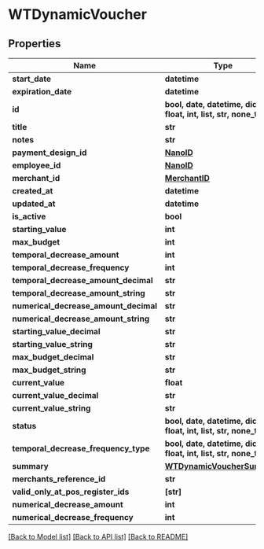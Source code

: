# WTDynamicVoucher


## Properties
Name | Type | Description | Notes
------------ | ------------- | ------------- | -------------
**start_date** | **datetime** |  | 
**expiration_date** | **datetime** |  | 
**id** | **bool, date, datetime, dict, float, int, list, str, none_type** |  | 
**title** | **str** |  | 
**notes** | **str** |  | 
**payment_design_id** | [**NanoID**](NanoID.md) |  | 
**employee_id** | [**NanoID**](NanoID.md) |  | 
**merchant_id** | [**MerchantID**](MerchantID.md) |  | 
**created_at** | **datetime** |  | 
**updated_at** | **datetime** |  | 
**is_active** | **bool** |  | 
**starting_value** | **int** |  | 
**max_budget** | **int** |  | 
**temporal_decrease_amount** | **int** |  | 
**temporal_decrease_frequency** | **int** |  | 
**temporal_decrease_amount_decimal** | **str** |  | 
**temporal_decrease_amount_string** | **str** |  | 
**numerical_decrease_amount_decimal** | **str** |  | 
**numerical_decrease_amount_string** | **str** |  | 
**starting_value_decimal** | **str** |  | 
**starting_value_string** | **str** |  | 
**max_budget_decimal** | **str** |  | 
**max_budget_string** | **str** |  | 
**current_value** | **float** |  | 
**current_value_decimal** | **str** |  | 
**current_value_string** | **str** |  | 
**status** | **bool, date, datetime, dict, float, int, list, str, none_type** |  | 
**temporal_decrease_frequency_type** | **bool, date, datetime, dict, float, int, list, str, none_type** |  | 
**summary** | [**WTDynamicVoucherSummary**](WTDynamicVoucherSummary.md) |  | 
**merchants_reference_id** | **str** |  | [optional] 
**valid_only_at_pos_register_ids** | **[str]** |  | [optional] 
**numerical_decrease_amount** | **int** |  | [optional] 
**numerical_decrease_frequency** | **int** |  | [optional] 

[[Back to Model list]](../README.md#documentation-for-models) [[Back to API list]](../README.md#documentation-for-api-endpoints) [[Back to README]](../README.md)


